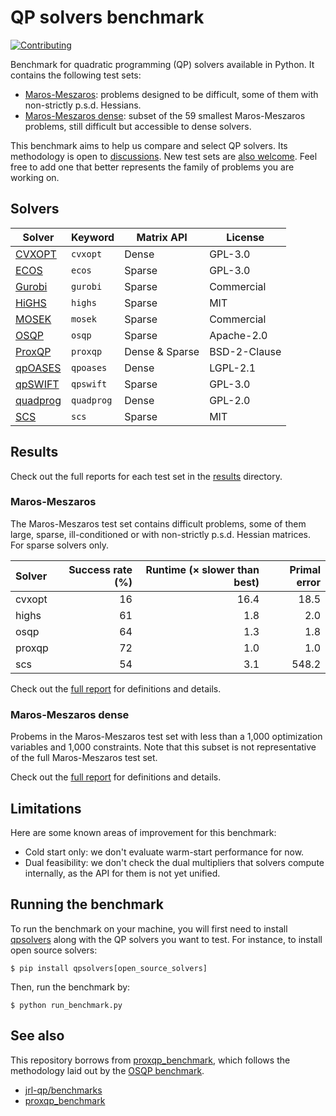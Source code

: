 # QP solvers benchmark

[![Contributing](https://img.shields.io/badge/PRs-welcome-green.svg)](https://github.com/stephane-caron/qpsolvers_benchmark/tree/master/CONTRIBUTING.md)

Benchmark for quadratic programming (QP) solvers available in Python. It contains the following test sets:

- [Maros-Meszaros](#maros-meszaros): problems designed to be difficult, some of them with non-strictly p.s.d. Hessians.
- [Maros-Meszaros dense](#maros-meszaros-dense): subset of the 59 smallest Maros-Meszaros problems, still difficult but accessible to dense solvers.

This benchmark aims to help us compare and select QP solvers. Its methodology is open to [discussions](https://github.com/stephane-caron/qpsolvers_benchmark/discussions). New test sets are [also welcome](CONTRIBUTING.md). Feel free to add one that better represents the family of problems you are working on.

## Solvers

| Solver | Keyword | Matrix API | License |
|--------|---------|------------|---------|
| [CVXOPT](http://cvxopt.org/) | ``cvxopt`` | Dense | GPL-3.0 |
| [ECOS](https://web.stanford.edu/~boyd/papers/ecos.html) | ``ecos`` | Sparse | GPL-3.0 |
| [Gurobi](https://www.gurobi.com/) | ``gurobi`` | Sparse | Commercial |
| [HiGHS](https://highs.dev/) | ``highs`` | Sparse | MIT |
| [MOSEK](https://mosek.com/) | ``mosek`` | Sparse | Commercial |
| [OSQP](https://osqp.org/) | ``osqp`` | Sparse | Apache-2.0 |
| [ProxQP](https://github.com/Simple-Robotics/proxsuite) | ``proxqp`` | Dense & Sparse | BSD-2-Clause |
| [qpOASES](https://github.com/coin-or/qpOASES) | ``qpoases`` | Dense | LGPL-2.1 |
| [qpSWIFT](https://qpswift.github.io/) | ``qpswift`` | Sparse | GPL-3.0 |
| [quadprog](https://pypi.python.org/pypi/quadprog/) | ``quadprog`` | Dense | GPL-2.0 |
| [SCS](https://www.cvxgrp.org/scs/) | ``scs`` | Sparse | MIT |

## Results

Check out the full reports for each test set in the [results](results) directory.

### Maros-Meszaros

The Maros-Meszaros test set contains difficult problems, some of them large, sparse, ill-conditioned or with non-strictly p.s.d. Hessian matrices. For sparse solvers only.

| Solver | Success rate (%) | Runtime (× slower than best) | Primal error |
|:-------|-----------------:|-----------------------------:|-------------:|
| cvxopt | 16 | 16.4 |  18.5 |
| highs  | 61 |  1.8 |   2.0 |
| osqp   | 64 |  1.3 |   1.8 |
| proxqp | 72 |  1.0 |   1.0 |
| scs    | 54 |  3.1 | 548.2 |

Check out the [full report](results/maros_meszaros.md) for definitions and details.

### Maros-Meszaros dense

Probems in the Maros-Meszaros test set with less than a 1,000 optimization variables and 1,000 constraints. Note that this subset is not representative of the full Maros-Meszaros test set.

Check out the [full report](results/maros_meszaros_dense.md) for definitions and details.

## Limitations

Here are some known areas of improvement for this benchmark:

- Cold start only: we don't evaluate warm-start performance for now.
- Dual feasibility: we don't check the dual multipliers that solvers compute internally, as the API for them is not yet unified.

## Running the benchmark

To run the benchmark on your machine, you will first need to install [qpsolvers](https://github.com/stephane-caron/qpsolvers) along with the QP solvers you want to test. For instance, to install open source solvers:

```console
$ pip install qpsolvers[open_source_solvers]
```

Then, run the benchmark by:

```console
$ python run_benchmark.py
```

## See also

This repository borrows from [proxqp\_benchmark](https://github.com/Simple-Robotics/proxqp_benchmark), which follows the methodology laid out by the [OSQP benchmark](https://arxiv.org/pdf/1711.08013.pdf).

- [jrl-qp/benchmarks](https://github.com/jrl-umi3218/jrl-qp/tree/master/benchmarks)
- [proxqp\_benchmark](https://github.com/Simple-Robotics/proxqp_benchmark)
